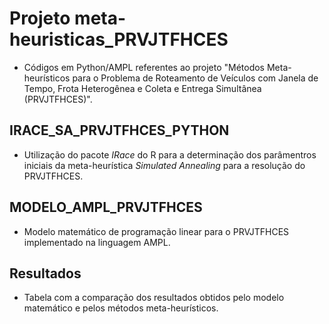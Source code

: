 # Projeto meta-heuristicas_PRVJTFHCES
 * Códigos em Python/AMPL referentes ao projeto "Métodos Meta-heurísticos para o Problema de Roteamento de Veículos com Janela de Tempo, Frota Heterogênea e Coleta e Entrega Simultânea (PRVJTFHCES)".

 ## IRACE_SA_PRVJTFHCES_PYTHON

 * Utilização do pacote *IRace* do R para a determinação dos parâmentros iniciais da meta-heurística *Simulated Annealing* para a resolução do PRVJTFHCES.
 
 ## MODELO_AMPL_PRVJTFHCES
 
 * Modelo matemático de programação linear para o PRVJTFHCES implementado na linguagem AMPL.
 
 ## Resultados

* Tabela com a comparação dos resultados obtidos pelo modelo matemático e pelos métodos meta-heurísticos.
